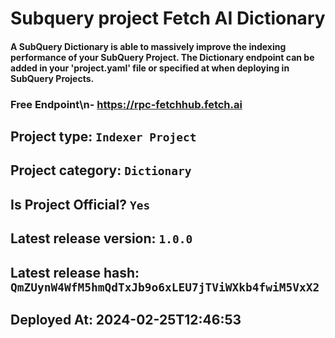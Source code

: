 # Subquery project Fetch AI Dictionary
####  A SubQuery Dictionary is able to massively improve the indexing performance of your SubQuery Project. The Dictionary endpoint can be added in your 'project.yaml' file or specified at when deploying in SubQuery Projects.

### Free Endpoint\n- https://rpc-fetchhub.fetch.ai

## Project type: `Indexer Project`

## Project category: `Dictionary`

## Is Project Official? `Yes`

## Latest release version: `1.0.0`

## Latest release hash: `QmZUynW4WfM5hmQdTxJb9o6xLEU7jTViWXkb4fwiM5VxX2`

## Deployed At: 2024-02-25T12:46:53